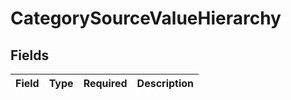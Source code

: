# CategorySourceValueHierarchy


## Fields

| Field       | Type        | Required    | Description |
| ----------- | ----------- | ----------- | ----------- |